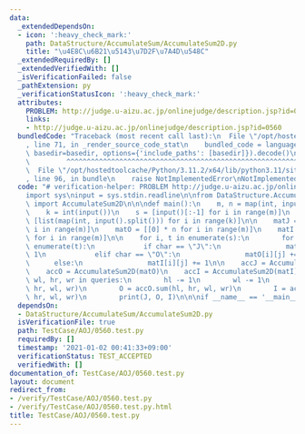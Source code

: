 ```yaml
---
data:
  _extendedDependsOn:
  - icon: ':heavy_check_mark:'
    path: DataStructure/AccumulateSum/AccumulateSum2D.py
    title: "\u4E8C\u6B21\u5143\u7D2F\u7A4D\u548C"
  _extendedRequiredBy: []
  _extendedVerifiedWith: []
  _isVerificationFailed: false
  _pathExtension: py
  _verificationStatusIcon: ':heavy_check_mark:'
  attributes:
    PROBLEM: http://judge.u-aizu.ac.jp/onlinejudge/description.jsp?id=0560
    links:
    - http://judge.u-aizu.ac.jp/onlinejudge/description.jsp?id=0560
  bundledCode: "Traceback (most recent call last):\n  File \"/opt/hostedtoolcache/Python/3.11.2/x64/lib/python3.11/site-packages/onlinejudge_verify/documentation/build.py\"\
    , line 71, in _render_source_code_stat\n    bundled_code = language.bundle(stat.path,\
    \ basedir=basedir, options={'include_paths': [basedir]}).decode()\n          \
    \         ^^^^^^^^^^^^^^^^^^^^^^^^^^^^^^^^^^^^^^^^^^^^^^^^^^^^^^^^^^^^^^^^^^^^^^^^^^^^^^^^^\n\
    \  File \"/opt/hostedtoolcache/Python/3.11.2/x64/lib/python3.11/site-packages/onlinejudge_verify/languages/python.py\"\
    , line 96, in bundle\n    raise NotImplementedError\nNotImplementedError\n"
  code: "# verification-helper: PROBLEM http://judge.u-aizu.ac.jp/onlinejudge/description.jsp?id=0560\n\
    import sys\ninput = sys.stdin.readline\n\nfrom DataStructure.AccumulateSum.AccumulateSum2D\
    \ import AccumulateSum2D\n\n\ndef main():\n    m, n = map(int, input().split())\n\
    \    k = int(input())\n    s = [input()[:-1] for i in range(m)]\n    queries =\
    \ [list(map(int, input().split())) for i in range(k)]\n\n    matJ = [[0] * n for\
    \ i in range(m)]\n    matO = [[0] * n for i in range(m)]\n    matI = [[0] * n\
    \ for i in range(m)]\n\n    for i, t in enumerate(s):\n        for j, char in\
    \ enumerate(t):\n            if char == \"J\":\n                matJ[i][j] +=\
    \ 1\n            elif char == \"O\":\n                matO[i][j] += 1\n      \
    \      else:\n                matI[i][j] += 1\n\n    accJ = AccumulateSum2D(matJ)\n\
    \    accO = AccumulateSum2D(matO)\n    accI = AccumulateSum2D(matI)\n    for hl,\
    \ wl, hr, wr in queries:\n        hl -= 1\n        wl -= 1\n        J = accJ.sum(hl,\
    \ hr, wl, wr)\n        O = accO.sum(hl, hr, wl, wr)\n        I = accI.sum(hl,\
    \ hr, wl, wr)\n        print(J, O, I)\n\n\nif __name__ == '__main__':\n    main()\n"
  dependsOn:
  - DataStructure/AccumulateSum/AccumulateSum2D.py
  isVerificationFile: true
  path: TestCase/AOJ/0560.test.py
  requiredBy: []
  timestamp: '2021-01-02 00:41:33+09:00'
  verificationStatus: TEST_ACCEPTED
  verifiedWith: []
documentation_of: TestCase/AOJ/0560.test.py
layout: document
redirect_from:
- /verify/TestCase/AOJ/0560.test.py
- /verify/TestCase/AOJ/0560.test.py.html
title: TestCase/AOJ/0560.test.py
---
```

